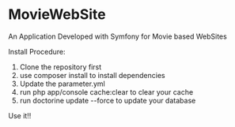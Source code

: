 # MovieWebSite
An Application Developed with Symfony for Movie based WebSites

Install Procedure:

1. Clone the repository first
2. use composer install to install dependencies
3. Update the parameter.yml 
4. run php app/console cache:clear to clear your cache
5. run doctorine update --force to update your database

Use it!!
